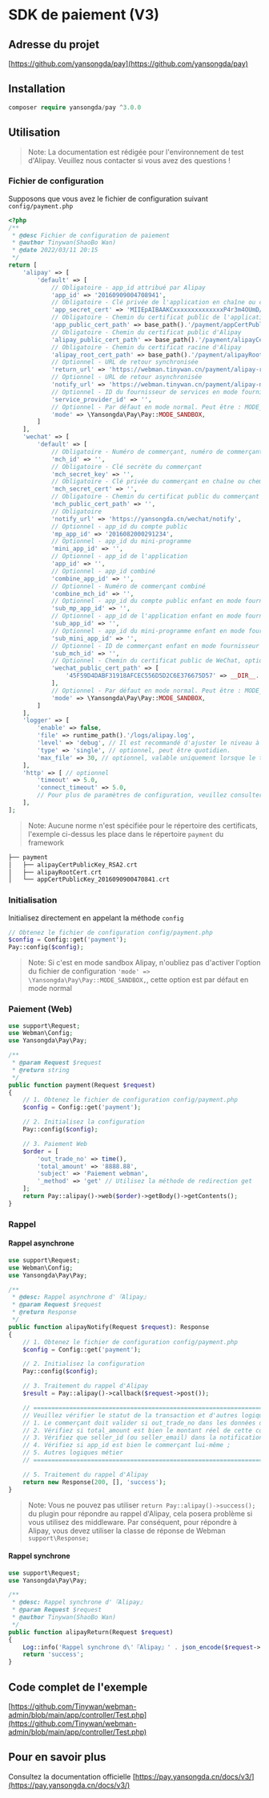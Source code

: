 # SDK de paiement (V3)

## Adresse du projet

[https://github.com/yansongda/pay](https://github.com/yansongda/pay)

## Installation

```php
composer require yansongda/pay ^3.0.0
```

## Utilisation

> Note: La documentation est rédigée pour l'environnement de test d'Alipay. Veuillez nous contacter si vous avez des questions !

### Fichier de configuration

Supposons que vous avez le fichier de configuration suivant `config/payment.php`

```php
<?php
/**
 * @desc Fichier de configuration de paiement
 * @author Tinywan(ShaoBo Wan)
 * @date 2022/03/11 20:15
 */
return [
    'alipay' => [
        'default' => [
            // Obligatoire - app_id attribué par Alipay
            'app_id' => '20160909004708941',
            // Obligatoire - Clé privée de l'application en chaîne ou chemin
            'app_secret_cert' => 'MIIEpAIBAAKCxxxxxxxxxxxxxxP4r3m4OUmD/+XDgCg==',
            // Obligatoire - Chemin du certificat public de l'application
            'app_public_cert_path' => base_path().'/payment/appCertPublicKey_2016090900470841.crt',
            // Obligatoire - Chemin du certificat public d'Alipay
            'alipay_public_cert_path' => base_path().'/payment/alipayCertPublicKey_RSA2.crt',
            // Obligatoire - Chemin du certificat racine d'Alipay
            'alipay_root_cert_path' => base_path().'/payment/alipayRootCert.crt',
            // Optionnel - URL de retour synchronisée
            'return_url' => 'https://webman.tinywan.cn/payment/alipay-return',
            // Optionnel - URL de retour asynchronisée
            'notify_url' => 'https://webman.tinywan.cn/payment/alipay-notify',
            // Optionnel - ID du fournisseur de services en mode fournisseur de services, à utiliser lorsque le mode est Pay::MODE_SERVICE
            'service_provider_id' => '',
            // Optionnel - Par défaut en mode normal. Peut être : MODE_NORMAL, MODE_SANDBOX, MODE_SERVICE
            'mode' => \Yansongda\Pay\Pay::MODE_SANDBOX,
        ]
    ],
    'wechat' => [
        'default' => [
            // Obligatoire - Numéro de commerçant, numéro de commerçant du fournisseur de services
            'mch_id' => '',
            // Obligatoire - Clé secrète du commerçant
            'mch_secret_key' => '',
            // Obligatoire - Clé privée du commerçant en chaîne ou chemin
            'mch_secret_cert' => '',
            // Obligatoire - Chemin du certificat public du commerçant
            'mch_public_cert_path' => '',
            // Obligatoire
            'notify_url' => 'https://yansongda.cn/wechat/notify',
            // Optionnel - app_id du compte public
            'mp_app_id' => '2016082000291234',
            // Optionnel - app_id du mini-programme
            'mini_app_id' => '',
            // Optionnel - app_id de l'application
            'app_id' => '',
            // Optionnel - app_id combiné
            'combine_app_id' => '',
            // Optionnel - Numéro de commerçant combiné
            'combine_mch_id' => '',
            // Optionnel - app_id du compte public enfant en mode fournisseur de services
            'sub_mp_app_id' => '',
            // Optionnel - app_id de l'application enfant en mode fournisseur de services
            'sub_app_id' => '',
            // Optionnel - app_id du mini-programme enfant en mode fournisseur de services
            'sub_mini_app_id' => '',
            // Optionnel - ID de commerçant enfant en mode fournisseur de services
            'sub_mch_id' => '',
            // Optionnel - Chemin du certificat public de WeChat, optionnel, il est fortement recommandé de configurer ce paramètre en mode PHP-FPM
            'wechat_public_cert_path' => [
                '45F59D4DABF31918AFCEC556D5D2C6E376675D57' => __DIR__.'/Cert/wechatPublicKey.crt',
            ],
            // Optionnel - Par défaut en mode normal. Peut être : MODE_NORMAL, MODE_SERVICE
            'mode' => \Yansongda\Pay\Pay::MODE_SANDBOX,
        ]
    ],
    'logger' => [
        'enable' => false,
        'file' => runtime_path().'/logs/alipay.log',
        'level' => 'debug', // Il est recommandé d'ajuster le niveau à info pour l'environnement de production et à debug pour l'environnement de développement
        'type' => 'single', // optionnel, peut être quotidien.
        'max_file' => 30, // optionnel, valable uniquement lorsque le type est daily, par défaut 30 jours
    ],
    'http' => [ // optionnel
        'timeout' => 5.0,
        'connect_timeout' => 5.0,
        // Pour plus de paramètres de configuration, veuillez consulter [Guzzle](https://guzzle-cn.readthedocs.io/zh_CN/latest/request-options.html)
    ],
];
```
> Note: Aucune norme n'est spécifiée pour le répertoire des certificats, l'exemple ci-dessus les place dans le répertoire `payment` du framework

```php
├── payment
│   ├── alipayCertPublicKey_RSA2.crt
│   ├── alipayRootCert.crt
│   └── appCertPublicKey_2016090900470841.crt
```

### Initialisation

Initialisez directement en appelant la méthode `config`
```php
// Obtenez le fichier de configuration config/payment.php
$config = Config::get('payment');
Pay::config($config);
```
> Note: Si c'est en mode sandbox Alipay, n'oubliez pas d'activer l'option du fichier de configuration `'mode' => \Yansongda\Pay\Pay::MODE_SANDBOX,`, cette option est par défaut en mode normal

### Paiement (Web)

```php
use support\Request;
use Webman\Config;
use Yansongda\Pay\Pay;

/**
 * @param Request $request
 * @return string
 */
public function payment(Request $request)
{
    // 1. Obtenez le fichier de configuration config/payment.php
    $config = Config::get('payment');

    // 2. Initialisez la configuration
    Pay::config($config);

    // 3. Paiement Web
    $order = [
        'out_trade_no' => time(),
        'total_amount' => '8888.88',
        'subject' => 'Paiement webman',
        '_method' => 'get' // Utilisez la méthode de redirection get
    ];
    return Pay::alipay()->web($order)->getBody()->getContents();
}
```

### Rappel

#### Rappel asynchrone

```php
use support\Request;
use Webman\Config;
use Yansongda\Pay\Pay;

/**
 * @desc: Rappel asynchrone d'『Alipay』
 * @param Request $request
 * @return Response
 */
public function alipayNotify(Request $request): Response
{
    // 1. Obtenez le fichier de configuration config/payment.php
    $config = Config::get('payment');

    // 2. Initialisez la configuration
    Pay::config($config);

    // 3. Traitement du rappel d'Alipay
    $result = Pay::alipay()->callback($request->post());

    // ===================================================================================================
    // Veuillez vérifier le statut de la transaction et d'autres logiques. Alipay considère seulement que l'acheteur a effectué un paiement avec succès lorsque l'état de la transaction est TRADE_SUCCESS ou TRADE_FINISHED.
    // 1. Le commerçant doit valider si out_trade_no dans les données de notification est le numéro de commande créé dans le système du commerçant ;
    // 2. Vérifiez si total_amount est bien le montant réel de cette commande (c'est-à-dire le montant de la commande créée par le commerçant) ;
    // 3. Vérifiez que seller_id (ou seller_email) dans la notification est l'opérateur correspondant à la commande out_trade_no ;
    // 4. Vérifiez si app_id est bien le commerçant lui-même ;
    // 5. Autres logiques métier
    // ===================================================================================================

    // 5. Traitement du rappel d'Alipay
    return new Response(200, [], 'success');
}
```
> Note: Vous ne pouvez pas utiliser `return Pay::alipay()->success();` du plugin pour répondre au rappel d'Alipay, cela posera problème si vous utilisez des middleware. Par conséquent, pour répondre à Alipay, vous devez utiliser la classe de réponse de Webman `support\Response;`

#### Rappel synchrone

```php
use support\Request;
use Yansongda\Pay\Pay;

/**
 * @desc: Rappel synchrone d'『Alipay』
 * @param Request $request
 * @author Tinywan(ShaoBo Wan)
 */
public function alipayReturn(Request $request)
{
    Log::info('Rappel synchrone d\'『Alipay』' . json_encode($request->get()));
    return 'success';
}
```

## Code complet de l'exemple

[https://github.com/Tinywan/webman-admin/blob/main/app/controller/Test.php](https://github.com/Tinywan/webman-admin/blob/main/app/controller/Test.php)

## Pour en savoir plus

Consultez la documentation officielle [https://pay.yansongda.cn/docs/v3/](https://pay.yansongda.cn/docs/v3/)
